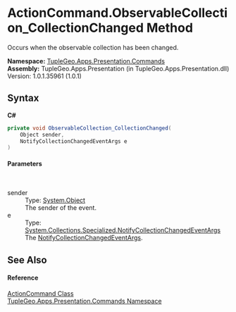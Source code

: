 # ActionCommand.ObservableCollection_CollectionChanged Method 
 

Occurs when the observable collection has been changed.

**Namespace:**&nbsp;<a href="N_TupleGeo_Apps_Presentation_Commands">TupleGeo.Apps.Presentation.Commands</a><br />**Assembly:**&nbsp;TupleGeo.Apps.Presentation (in TupleGeo.Apps.Presentation.dll) Version: 1.0.1.35961 (1.0.1)

## Syntax

**C#**<br />
``` C#
private void ObservableCollection_CollectionChanged(
	Object sender,
	NotifyCollectionChangedEventArgs e
)
```


#### Parameters
&nbsp;<dl><dt>sender</dt><dd>Type: <a href="http://msdn2.microsoft.com/en-us/library/e5kfa45b" target="_blank">System.Object</a><br />The sender of the event.</dd><dt>e</dt><dd>Type: <a href="http://msdn2.microsoft.com/en-us/library/ms668633" target="_blank">System.Collections.Specialized.NotifyCollectionChangedEventArgs</a><br />The <a href="http://msdn2.microsoft.com/en-us/library/ms668633" target="_blank">NotifyCollectionChangedEventArgs</a>.</dd></dl>

## See Also


#### Reference
<a href="T_TupleGeo_Apps_Presentation_Commands_ActionCommand">ActionCommand Class</a><br /><a href="N_TupleGeo_Apps_Presentation_Commands">TupleGeo.Apps.Presentation.Commands Namespace</a><br />